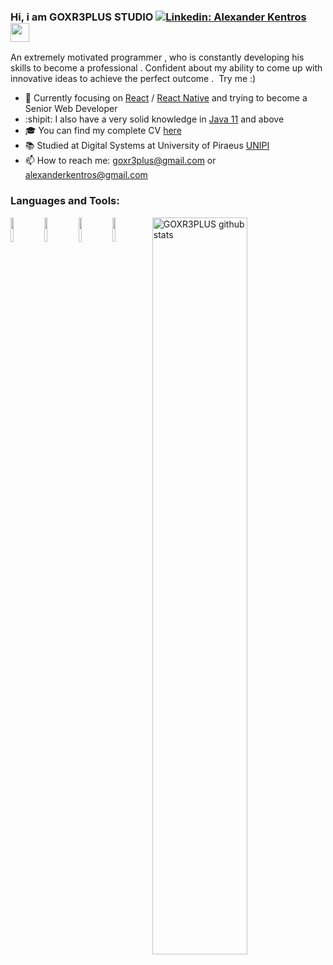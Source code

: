 ### Hi, i am GOXR3PLUS STUDIO  [![Linkedin: Alexander Kentros](https://img.shields.io/badge/-AlexanderKentros-blue?style=flat-square&logo=Linkedin&logoColor=white&link=https://www.linkedin.com/in/alexander-kentros-042807121/)](https://www.linkedin.com/in/alexander-kentros-042807121/) <img src="https://raw.githubusercontent.com/MartinHeinz/MartinHeinz/master/wave.gif" width="30px">

<p align="left"> An extremely motivated programmer , who is constantly developing his skills to become a professional . Confident about my ability to come up with innovative ideas to achieve the 
perfect outcome .  Try me :)

- 🌱 Currently focusing on [React](https://github.com/facebook/react) / [React Native](https://github.com/facebook/react-native) and trying to become a Senior Web Developer
- :shipit: I also have a very solid knowledge in [Java 11](https://www.oracle.com/java/technologies/javase-downloads.html) and above 
- 🎓 You can find my complete CV [here](https://user-images.githubusercontent.com/20374208/89882114-082b7380-dbcf-11ea-95aa-74d129712606.png)
- 📚 Studied at Digital Systems at University of Piraeus [UNIPI](https://www.unipi.gr/unipi/en/)
- 📫 How to reach me: goxr3plus@gmail.com or alexanderkentros@gmail.com

### Languages and Tools:

<!-- Your github readme stats
You can use this api: https://github.com/anuraghazra/github-readme-stats
-->
<p>
    <img width="55%" align="right" alt="GOXR3PLUS github stats" src="https://github-readme-stats.vercel.app/api?username=goxr3plus&show_icons=true&theme=dracula" />
  </a>
  
  <!-- Your languages and tools. Be careful with the alignment. 
  You can use this sites to get logos: https://www.vectorlogo.zone or https://simpleicons.org/
  -->
   <img width="10%" src="https://www.vectorlogo.zone/logos/java/java-ar21.svg">
   <img width="10%" src="https://www.vectorlogo.zone/logos/git-scm/git-scm-ar21.svg">
   <img width="10%" src="https://www.vectorlogo.zone/logos/reactjs/reactjs-ar21.svg">
   <img width="10%" src="https://www.vectorlogo.zone/logos/javascript/javascript-ar21.svg">
  <br />
 
</p>
